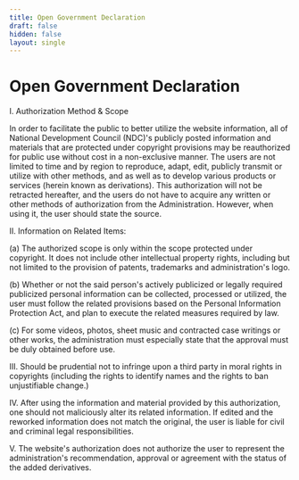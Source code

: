 ```yaml
---
title: Open Government Declaration
draft: false
hidden: false
layout: single
---
```

# Open Government Declaration

I. Authorization Method & Scope

In order to facilitate the public to better utilize the website information, all of National Development Council (NDC)'s publicly posted information and materials that are protected under copyright provisions may be reauthorized for public use without cost in a non-exclusive manner. The users are not limited to time and by region to reproduce, adapt, edit, publicly transmit or utilize with other methods, and as well as to develop various products or services (herein known as derivations). This authorization will not be retracted hereafter, and the users do not have to acquire any written or other methods of authorization from the Administration. However, when using it, the user should state the source.

II. Information on Related Items:

(a) The authorized scope is only within the scope protected under copyright. It does not include other intellectual property rights, including but not limited to the provision of patents, trademarks and administration's logo.

(b) Whether or not the said person's actively publicized or legally required publicized personal information can be collected, processed or utilized, the user must follow the related provisions based on the Personal Information Protection Act, and plan to execute the related measures required by law.

(c) For some videos, photos, sheet music and contracted case writings or other works, the administration must especially state that the approval must be duly obtained before use.

 III. Should be prudential not to infringe upon a third party in moral rights in copyrights (including the rights to identify names and the rights to ban unjustifiable change.)

IV. After using the information and material provided by this authorization, one should not maliciously alter its related information. If edited and the reworked information does not match the original, the user is liable for civil and criminal legal responsibilities.

V. The website's authorization does not authorize the user to represent the administration's recommendation, approval or agreement with the status of the added derivatives.

